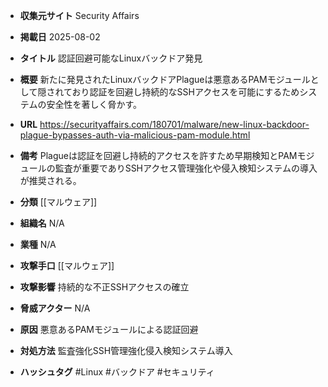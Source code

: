 - **収集元サイト**
Security Affairs

- **掲載日**
2025-08-02

- **タイトル**
認証回避可能なLinuxバックドア発見

- **概要**
新たに発見されたLinuxバックドアPlagueは悪意あるPAMモジュールとして隠されており認証を回避し持続的なSSHアクセスを可能にするためシステムの安全性を著しく脅かす。

- **URL**
https://securityaffairs.com/180701/malware/new-linux-backdoor-plague-bypasses-auth-via-malicious-pam-module.html

- **備考**
Plagueは認証を回避し持続的アクセスを許すため早期検知とPAMモジュールの監査が重要でありSSHアクセス管理強化や侵入検知システムの導入が推奨される。

- **分類**
[[マルウェア]]

- **組織名**
N/A

- **業種**
N/A

- **攻撃手口**
[[マルウェア]]

- **攻撃影響**
持続的な不正SSHアクセスの確立

- **脅威アクター**
N/A

- **原因**
悪意あるPAMモジュールによる認証回避

- **対処方法**
監査強化SSH管理強化侵入検知システム導入

- **ハッシュタグ**
#Linux #バックドア #セキュリティ
